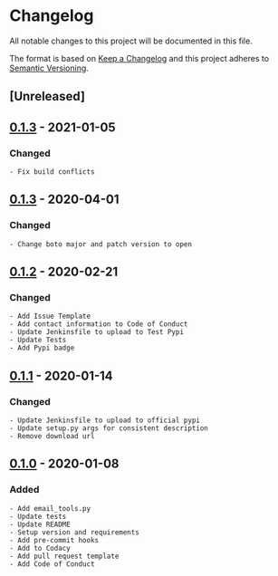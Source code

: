 # Changelog
All notable changes to this project will be documented in this file.

The format is based on [Keep a Changelog](http://keepachangelog.com/en/1.0.0/)
and this project adheres to [Semantic Versioning](http://semver.org/spec/v2.0.0.html).

## [Unreleased]

## [0.1.3] - 2021-01-05
### Changed
    - Fix build conflicts

## [0.1.3] - 2020-04-01
### Changed
    - Change boto major and patch version to open

## [0.1.2] - 2020-02-21
### Changed
    - Add Issue Template
    - Add contact information to Code of Conduct
    - Update Jenkinsfile to upload to Test Pypi
    - Update Tests
    - Add Pypi badge


## [0.1.1] - 2020-01-14
### Changed
    - Update Jenkinsfile to upload to official pypi
    - Update setup.py args for consistent description
    - Remove download url

## [0.1.0] - 2020-01-08
### Added
    - Add email_tools.py
    - Update tests
    - Update README
    - Setup version and requirements
    - Add pre-commit hooks
    - Add to Codacy
    - Add pull request template
    - Add Code of Conduct

[0.1.3]: https://github.com/equinoxfitness/datacoco-email_tools/compare/0.1.2...0.1.3
[0.1.2]: https://github.com/equinoxfitness/datacoco-email_tools/compare/0.1.1...0.1.2
[0.1.1]: https://github.com/equinoxfitness/datacoco-email_tools/compare/0.1.0...0.1.1
[0.1.0]: https://github.com/equinoxfitness/datacoco-email_tools/releases/tag/0.1.0
